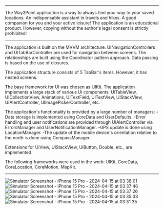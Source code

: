 ---------------------------------------------------------------------------------------------------

The Way2Point application is a way to always find your way to your saved locations. An indispensable assistant in travels and hikes. A good companion for you and your active leisure!
The application is an educational product. However, copying without the author's legal consent is strictly prohibited!

---------------------------------------------------------------------------------------------------

The application is built on the MVVM architecture. UINavigationControllers and UITabBarController are used for navigation between screens. The relationships are built using the Coordinator pattern approach. Data passing is based on the use of closures.

The application structure consists of 5 TabBar's items. However, it has nested screens.

The base framework for UI was chosen as UIKit. The application implements a large stack of various UI components: UITableView, UICollectionView, Animations, UITextField, UITextView, UIStackView, UIAlertController, UIImagePickerController, etc.

The application's functionality is provided by a large number of managers:
-Data storage is implemented using CoreData and UserDefaults.
-Error handling and user notifications are provided through UIAlertController via ErrorsManager and UserNotificationManager.
-GPS update is done using LocationManager.
-The update of the mobile device's orientation relative to the north is done using CompassManager.

Extensions for UIView, UIStackView, UIButton, Double, etc., are implemented.

The following frameworks were used in the work: UIKit, CoreData, CoreLocation, CoreMotion, MapKit.

****************************************************************************************************

![Simulator Screenshot - iPhone 15 Pro - 2024-04-15 at 03 38 01](https://github.com/MaksMarozau/Way2Point-Demo/assets/144702102/852e1192-a4d5-47ac-a253-9155e520db3a)
![Simulator Screenshot - iPhone 15 Pro - 2024-04-15 at 03 37 46](https://github.com/MaksMarozau/Way2Point-Demo/assets/144702102/e2a8e3da-bcb5-4afa-be83-111b22ed943a)
![Simulator Screenshot - iPhone 15 Pro - 2024-04-15 at 03 37 26](https://github.com/MaksMarozau/Way2Point-Demo/assets/144702102/d0702142-65c7-48e2-9cc4-1e6277ba06b4)
![Simulator Screenshot - iPhone 15 Pro - 2024-04-15 at 03 35 33](https://github.com/MaksMarozau/Way2Point-Demo/assets/144702102/b9ca295b-c7cf-4d31-a234-835b695755f8)
![Simulator Screenshot - iPhone 15 Pro - 2024-04-15 at 03 31 35](https://github.com/MaksMarozau/Way2Point-Demo/assets/144702102/e60ce860-8347-4af9-b7de-802d50046f22)


